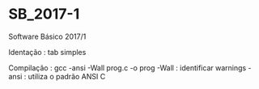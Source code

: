 # SB_2017-1
Software Básico 2017/1

Identação : tab simples

Compilação : gcc -ansi -Wall prog.c -o prog
-Wall : identificar warnings
-ansi : utiliza o padrão ANSI C

